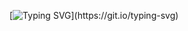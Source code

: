 [![Typing SVG](https://readme-typing-svg.herokuapp.com?font=Fira+Code&weight=300&pause=1000&center=true&vCenter=true&width=435&lines=ToosiADS+is+a+digital+marketing+agency.;With+expertise+in+website+design%2C;SEO+and+website+optimization;and+advanced+programming.)](https://git.io/typing-svg)
